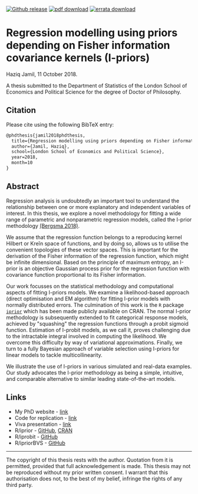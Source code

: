 [![Github release](https://img.shields.io/github/release/haziqj/phd-thesis.svg)](https://github.com/haziqj/phd-thesis/releases)
[![pdf download](https://img.shields.io/badge/pdf-download-brightgreen.svg)](https://github.com/haziqj/phd-thesis/releases/download/v1.1/phd-thesis-final-f378773.pdf)
[![errata download](https://img.shields.io/badge/errata-download-brightgreen.svg)](https://github.com/haziqj/phd-thesis/releases/download/v1.1/errata.pdf)

# Regression modelling using priors depending on Fisher information covariance kernels (I-priors)

Haziq Jamil, 11 October 2018.

A thesis submitted to the Department of Statistics of the London School of Economics and Political Science for the degree of Doctor of Philosophy.

## Citation

Please cite using the following BibTeX entry:

```latex
@phdthesis{jamil2018phdthesis,
  title={Regression modelling using priors depending on Fisher information covariance kernels (I-priors)},
  author={Jamil, Haziq},
  school={London School of Economics and Political Science},
  year=2018,
  month=10
}
```

## Abstract

Regression analysis is undoubtedly an important tool to understand the relationship between one or more explanatory and independent variables of interest. 
In this thesis, we explore a novel methodology for fitting a wide range of parametric and nonparametric regression models, called the I-prior methodology [(Bergsma 2018)](https://arxiv.org/abs/1707.00274).

We assume that the regression function belongs to a reproducing kernel Hilbert or Kreĭn space of functions, and by doing so, allows us to utilise the convenient topologies of these vector spaces. 
This is important for the derivation of the Fisher information of the regression function, which might be infinite dimensional.
Based on the principle of maximum entropy, an I-prior is an objective Gaussian process prior for the regression function with covariance function proportional to its Fisher information. 

Our work focusses on the statistical methodology and computational aspects of fitting I-priors models. 
We examine a likelihood-based approach (direct optimisation and EM algorithm) for fitting I-prior models with normally distributed errors.
The culmination of this work is the `R` package [`iprior`](https://cran.r-project.org/package=iprior) which has been made publicly available on CRAN. 
The normal I-prior methodology is subsequently extended to fit categorical response models, achieved by "squashing" the regression functions through a probit sigmoid function.
Estimation of I-probit models, as we call it, proves challenging due to the intractable integral involved in computing the likelihood. 
We overcome this difficulty by way of variational approximations.
Finally, we turn to a fully Bayesian approach of variable selection using I-priors for linear models to tackle multicollinearity.

We illustrate the use of I-priors in various simulated and real-data examples. 
Our study advocates the I-prior methodology as being a simple, intuitive, and comparable alternative to similar leading state-of-the-art models. 

## Links

- My PhD website - [link](http://phd.haziqj.ml)
- Code for replication - [link](http://myphdcode.haziqj.ml)
- Viva presentation - [link](https://haziqj.github.io/phd-thesis/)
- R/iprior - [GitHub](https://github.com/haziqj/iprior), [CRAN](https://cran.r-project.org/package=iprior)
- R/iprobit - [GitHub](https://github.com/haziqj/iprobit)
- R/ipriorBVS - [GitHub](https://github.com/haziqj/ipriorBVS)

------------------------------------------------------------------------

The copyright of this thesis rests with the author. 
Quotation from it is permitted, provided that full acknowledgement is made. 
This thesis may not be reproduced without my prior written consent.
I warrant that this authorisation does not, to the best of my belief, infringe the rights of any third party.